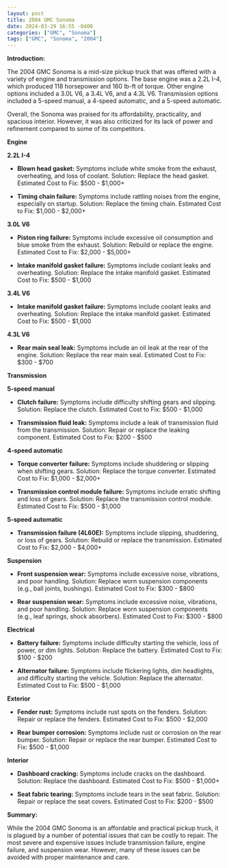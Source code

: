 ```yaml
---
layout: post
title: 2004 GMC Sonoma
date: 2024-03-29 16:55 -0400
categories: ["GMC", "Sonoma"]
tags: ["GMC", "Sonoma", "2004"]
---
```

**Introduction:**

The 2004 GMC Sonoma is a mid-size pickup truck that was offered with a variety of engine and transmission options. The base engine was a 2.2L I-4, which produced 118 horsepower and 160 lb-ft of torque. Other engine options included a 3.0L V6, a 3.4L V6, and a 4.3L V6. Transmission options included a 5-speed manual, a 4-speed automatic, and a 5-speed automatic.

Overall, the Sonoma was praised for its affordability, practicality, and spacious interior. However, it was also criticized for its lack of power and refinement compared to some of its competitors.

**Engine**

**2.2L I-4**

* **Blown head gasket:** Symptoms include white smoke from the exhaust, overheating, and loss of coolant. Solution: Replace the head gasket. Estimated Cost to Fix: $500 - $1,000+

* **Timing chain failure:** Symptoms include rattling noises from the engine, especially on startup. Solution: Replace the timing chain. Estimated Cost to Fix: $1,000 - $2,000+

**3.0L V6**

* **Piston ring failure:** Symptoms include excessive oil consumption and blue smoke from the exhaust. Solution: Rebuild or replace the engine. Estimated Cost to Fix: $2,000 - $5,000+

* **Intake manifold gasket failure:** Symptoms include coolant leaks and overheating. Solution: Replace the intake manifold gasket. Estimated Cost to Fix: $500 - $1,000

**3.4L V6**

* **Intake manifold gasket failure:** Symptoms include coolant leaks and overheating. Solution: Replace the intake manifold gasket. Estimated Cost to Fix: $500 - $1,000

**4.3L V6**

* **Rear main seal leak:** Symptoms include an oil leak at the rear of the engine. Solution: Replace the rear main seal. Estimated Cost to Fix: $300 - $700

**Transmission**

**5-speed manual**

* **Clutch failure:** Symptoms include difficulty shifting gears and slipping. Solution: Replace the clutch. Estimated Cost to Fix: $500 - $1,000

* **Transmission fluid leak:** Symptoms include a leak of transmission fluid from the transmission. Solution: Repair or replace the leaking component. Estimated Cost to Fix: $200 - $500

**4-speed automatic**

* **Torque converter failure:** Symptoms include shuddering or slipping when shifting gears. Solution: Replace the torque converter. Estimated Cost to Fix: $1,000 - $2,000+

* **Transmission control module failure:** Symptoms include erratic shifting and loss of gears. Solution: Replace the transmission control module. Estimated Cost to Fix: $500 - $1,000

**5-speed automatic**

* **Transmission failure (4L60E):** Symptoms include slipping, shuddering, or loss of gears. Solution: Rebuild or replace the transmission. Estimated Cost to Fix: $2,000 - $4,000+

**Suspension**

* **Front suspension wear:** Symptoms include excessive noise, vibrations, and poor handling. Solution: Replace worn suspension components (e.g., ball joints, bushings). Estimated Cost to Fix: $300 - $800

* **Rear suspension wear:** Symptoms include excessive noise, vibrations, and poor handling. Solution: Replace worn suspension components (e.g., leaf springs, shock absorbers). Estimated Cost to Fix: $300 - $800

**Electrical**

* **Battery failure:** Symptoms include difficulty starting the vehicle, loss of power, or dim lights. Solution: Replace the battery. Estimated Cost to Fix: $100 - $200

* **Alternator failure:** Symptoms include flickering lights, dim headlights, and difficulty starting the vehicle. Solution: Replace the alternator. Estimated Cost to Fix: $500 - $1,000

**Exterior**

* **Fender rust:** Symptoms include rust spots on the fenders. Solution: Repair or replace the fenders. Estimated Cost to Fix: $500 - $2,000

* **Rear bumper corrosion:** Symptoms include rust or corrosion on the rear bumper. Solution: Repair or replace the rear bumper. Estimated Cost to Fix: $500 - $1,000

**Interior**

* **Dashboard cracking:** Symptoms include cracks on the dashboard. Solution: Replace the dashboard. Estimated Cost to Fix: $500 - $1,000+

* **Seat fabric tearing:** Symptoms include tears in the seat fabric. Solution: Repair or replace the seat covers. Estimated Cost to Fix: $200 - $500

**Summary:**

While the 2004 GMC Sonoma is an affordable and practical pickup truck, it is plagued by a number of potential issues that can be costly to repair. The most severe and expensive issues include transmission failure, engine failure, and suspension wear. However, many of these issues can be avoided with proper maintenance and care.
